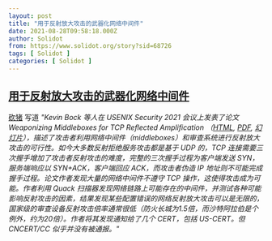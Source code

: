 ```yaml
---
layout: post
title: "用于反射放大攻击的武器化网络中间件"
date: 2021-08-28T09:58:18.000Z
author: Solidot
from: https://www.solidot.org/story?sid=68726
tags: [ Solidot ]
categories: [ Solidot ]
---
```

<!--1630144698000-->
[用于反射放大攻击的武器化网络中间件](https://www.solidot.org/story?sid=68726)
------

<div>
<a href="/~砍猪">砍猪</a> 写道<i> "Kevin Bock 等人在 USENIX Security 2021 会议上发表了论文 Weaponizing Middleboxes for TCP Reflected Amplification （<a href="https://geneva.cs.umd.edu/posts/usenix21-weaponizing-censors/" target="_blank">HTML</a>, <a href="https://geneva.cs.umd.edu/papers/usenix-weaponizing-ddos.pdf" target="_blank">PDF</a>, <a href="https://www.usenix.org/system/files/sec21_slides_bock.pdf" target="_blank">幻灯片</a>），描述了攻击者利用网络中间件（middleboxes）和审查系统进行反射放大攻击的可行性。如今大多数反射拒绝服务攻击都是基于 UDP 的，TCP 连接需要三次握手增加了攻击者反射攻击的难度，完整的三次握手过程为客户端发送 SYN，服务端响应以 SYN+ACK，客户端回应 ACK，而攻击者伪造 IP 地址则不可能完成握手过程。论文作者发现大量的网络中间件不遵守 TCP 操作，这使得攻击成为可能。作者利用 Quack 扫描器发现网络链路上可能存在的中间件，并测试各种可能影响反射攻击的因素，结果发现某些配置错误的网络反射放大攻击可以是无限的，国家级的审查设备反射攻击倍率通常很低（防火长城为1.5倍，而沙特阿拉伯是个例外，约为20倍）。作者将其发现通知给了几个 CERT，包括 US-CERT。但 CNCERT/CC 似乎并没有被通报。"</i>
</div>
